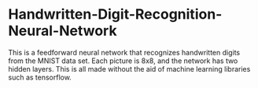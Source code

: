 # Handwritten-Digit-Recognition-Neural-Network
This is a feedforward neural network that recognizes handwritten digits from the MNIST data set. Each picture is 8x8, and the network has two hidden layers. This is all made without the aid of machine learning libraries such as tensorflow. 
